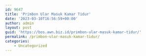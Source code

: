 ```yaml
---
id: 9647
title: 'Primbon Ular Masuk Kamar Tidur'
date: '2023-03-10T16:56:59+00:00'
author: admin
layout: post
guid: 'https://bos.awn.biz.id/primbon-ular-masuk-kamar-tidur/'
permalink: /primbon-ular-masuk-kamar-tidur/
categories:
    - Uncategorized
---
```


